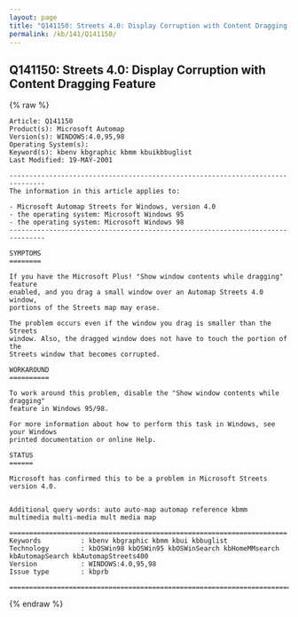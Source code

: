 ```yaml
---
layout: page
title: "Q141150: Streets 4.0: Display Corruption with Content Dragging Feature"
permalink: /kb/141/Q141150/
---
```


## Q141150: Streets 4.0: Display Corruption with Content Dragging Feature

{% raw %}

	Article: Q141150
	Product(s): Microsoft Automap
	Version(s): WINDOWS:4.0,95,98
	Operating System(s): 
	Keyword(s): kbenv kbgraphic kbmm kbuikbbuglist
	Last Modified: 19-MAY-2001
	
	-------------------------------------------------------------------------------
	The information in this article applies to:
	
	- Microsoft Automap Streets for Windows, version 4.0 
	- the operating system: Microsoft Windows 95 
	- the operating system: Microsoft Windows 98 
	-------------------------------------------------------------------------------
	
	SYMPTOMS
	========
	
	If you have the Microsoft Plus! "Show window contents while dragging" feature
	enabled, and you drag a small window over an Automap Streets 4.0 window,
	portions of the Streets map may erase.
	
	The problem occurs even if the window you drag is smaller than the Streets
	window. Also, the dragged window does not have to touch the portion of the
	Streets window that becomes corrupted.
	
	WORKAROUND
	==========
	
	To work around this problem, disable the "Show window contents while dragging"
	feature in Windows 95/98.
	
	For more information about how to perform this task in Windows, see your Windows
	printed documentation or online Help.
	
	STATUS
	======
	
	Microsoft has confirmed this to be a problem in Microsoft Streets version 4.0.
	
	
	Additional query words: auto auto-map automap reference kbmm multimedia multi-media mult media map
	
	======================================================================
	Keywords          : kbenv kbgraphic kbmm kbui kbbuglist
	Technology        : kbOSWin98 kbOSWin95 kbOSWinSearch kbHomeMMsearch kbAutomapSearch kbAutomapStreets400
	Version           : WINDOWS:4.0,95,98
	Issue type        : kbprb
	
	=============================================================================
	

{% endraw %}

